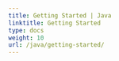 ```yaml
---
title: Getting Started | Java
linktitle: Getting Started
type: docs
weight: 10
url: /java/getting-started/
---
```


